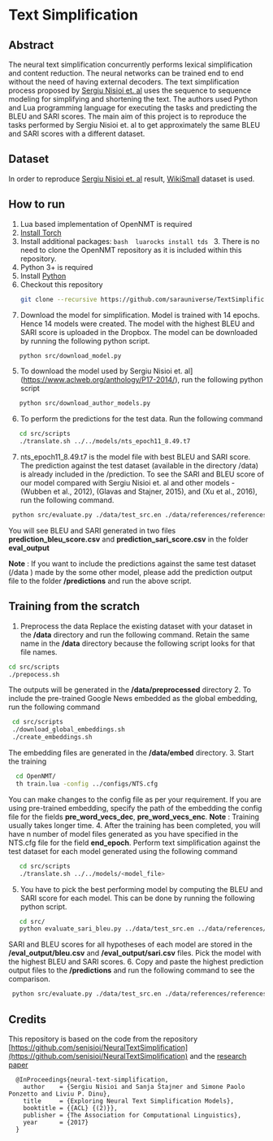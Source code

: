 
# Text Simplification

## Abstract
The neural text simplification concurrently performs lexical simplification and content reduction. The neural networks can be trained end to end without the need of having external decoders. The text simplification process proposed by [Sergiu Nisioi et. al](https://www.aclweb.org/anthology/P17-2014/) uses the sequence to sequence modeling for simplifying and shortening the text. The authors used Python and Lua programming language for executing the tasks and predicting the BLEU and SARI scores. The main aim of this project is to reproduce the tasks performed by Sergiu Nisioi et. al to get approximately the same BLEU and SARI scores with a different dataset. 

## Dataset
In order to reproduce [Sergiu Nisioi et. al](https://www.aclweb.org/anthology/P17-2014/) result, [WikiSmall](https://github.com/XingxingZhang/dress) dataset is used. 

## How to run 
1. Lua based implementation of OpenNMT is required
  1.  [Install Torch](http://torch.ch/docs/getting-started.html)
  2. Install additional packages:
    ```bash 
    luarocks install tds
    ```
    3. There is no need to clone the OpenNMT repository as it is included within this repository.
2. Python 3+ is required  
  1. Install [Python](https://www.python.org/downloads/)
3. Checkout this repository
   ```bash 
   git clone --recursive https://github.com/sarauniverse/TextSimplification
   ```
4. Download the model for simplification. Model is trained with 14 epochs.  Hence 14 models were created. The model with the highest BLEU and SARI score is uploaded in the Dropbox. The model can be downloaded by running the following python script.
```bash
   python src/download_model.py
```
5. To download the model used by Sergiu Nisioi et. al](https://www.aclweb.org/anthology/P17-2014/), run the following python script
```bash
   python src/download_author_models.py
```
6. To perform the predictions for the test data. Run the following command
```bash
   cd src/scripts 
   ./translate.sh ../../models/nts_epoch11_8.49.t7
```
7. nts_epoch11_8.49.t7 is the model file with best BLEU and SARI score. The prediction against the test dataset (available in the directory /data) is already included in the /prediction. To see the SARI and BLEU score of our model compared with  Sergiu Nisioi et. al and other models -  (Wubben et al., 2012), (Glavas and Stajner, 2015), and (Xu et al., 2016), run the following command.
```bash
 python src/evaluate.py ./data/test_src.en ./data/references/references.tsv ./predictions/ ./eval_output
   ```
You will see BLEU and SARI generated in two files **prediction_bleu_score.csv** and **prediction_sari_score.csv** in the folder **eval_output**
    
**Note** : If you want to include the predictions against the same test dataset (/data ) made by the some other model, please add the prediction output file to the folder **/predictions** and run the above script.

## Training from the scratch
1. Preprocess the data
Replace the existing dataset with your dataset in the **/data** directory and run the following command. Retain the same name in the **/data** directory  because the following script looks for that file names.
  ```bash
  cd src/scripts
  ./prepocess.sh
   ```
The outputs will be generated in the **/data/preprocessed**  directory 
2. To include the pre-trained Google News embedded as the global embedding, run the following command
 ```bash
  cd src/scripts
  ./download_global_embeddings.sh
  ./create_embeddings.sh
   ```
   The embedding files are generated in the **/data/embed** directory.
3. Start the training
```bash
  cd OpenNMT/
  th train.lua -config ../configs/NTS.cfg
```
You can make changes to the config file as per your requirement. If you are using pre-trained embedding, specify the path of the embedding the config file for the fields **pre_word_vecs_dec**, **pre_word_vecs_enc**.
**Note** : Training usually takes longer time.
4. After the training has been completed, you will have n number of model files generated as you have specified in the NTS.cfg file for the field **end_epoch**. Perform text simplification against the test dataset for each model generated using the following command
```bash
   cd src/scripts 
   ./translate.sh ../../models/<model_file>
```
5. You have to pick the best performing model by computing the BLEU and SARI score for each model. This can be done by running the following python script.
```bash
   cd src/ 
   python evaluate_sari_bleu.py ../data/test_src.en ../data/references/references.tsv ../eval_output/bleu.csv ../eval_output/sari.csv
```
SARI and BLEU scores for all hypotheses of each model are stored in the **/eval_output/bleu.csv** and **/eval_output/sari.csv** files. Pick the model with the highest BLEU and SARI scores. 
6. Copy and paste the highest prediction output files to the **/predictions** and run the following command to see the comparison.
```bash
 python src/evaluate.py ./data/test_src.en ./data/references/references.tsv ./predictions/ ./eval_output
   ```

## Credits
This repository is based on the code from the repository [https://github.com/senisioi/NeuralTextSimplification](https://github.com/senisioi/NeuralTextSimplification) and the [research paper](https://www.aclweb.org/anthology/P17-2014/)
```
  @InProceedings{neural-text-simplification,
    author    = {Sergiu Nisioi and Sanja Štajner and Simone Paolo Ponzetto and Liviu P. Dinu},
    title     = {Exploring Neural Text Simplification Models},
    booktitle = {{ACL} {(2)}},
    publisher = {The Association for Computational Linguistics},
    year      = {2017}
  }
```